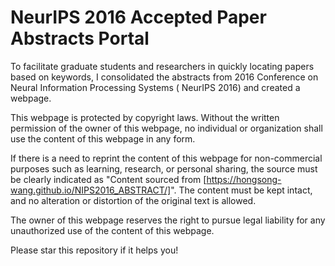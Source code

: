 #  NeurIPS 2016 Accepted Paper Abstracts Portal
To facilitate graduate students and researchers in quickly locating papers based on keywords, I consolidated the abstracts from 2016 Conference on Neural Information Processing Systems ( NeurIPS 2016) and created a webpage.

This webpage is protected by copyright laws. Without the written permission of the owner of this webpage, no individual or organization shall use the content of this webpage in any form. 

If there is a need to reprint the content of this webpage for non-commercial purposes such as learning, research, or personal sharing, the source must be clearly indicated as "Content sourced from [https://hongsong-wang.github.io/NIPS2016_ABSTRACT/]". The content must be kept intact, and no alteration or distortion of the original text is allowed. 

The owner of this webpage reserves the right to pursue legal liability for any unauthorized use of the content of this webpage.

Please star this repository if it helps you!
